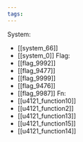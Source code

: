 ```yaml
---
tags:
---
```

System:
- [[system_66]]
- [[system_0]]
Flag:
- [[flag_9992]]
- [[flag_9477]]
- [[flag_9999]]
- [[flag_9476]]
- [[flag_9987]]
Fn:
- [[u4121_function10]]
- [[u4121_function2]]
- [[u4121_function13]]
- [[u4121_function15]]
- [[u4121_function14]]
